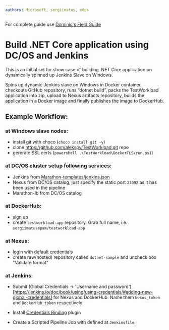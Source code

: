 ```yaml
---
authors: Microsoft, sergiimatus, m0ps
---
```


For complete guide use [Dominic's Field Guide](https://docs.google.com/document/d/10oA8ZwvNt0lqaACyZSwWk5gMW-TQDOobQz-AzN8B7OE)

# Build .NET Core application using DC/OS and Jenkins
This is an initial set for show case of building .NET Core application on dynamically spinned up Jenkins Slave on Windows.


Spins up dynamic Jenkins slave on Windows in Docker container,
checkouts GitHub repository,
runs “dotnet build”,
packs the TestWorkload application into zip,
upload to Nexus artifacts repository,
builds the application in a Docker image
and finally publishes the image to DockerHub.


## Example Workflow:
### at Windows slave nodes:
- install git with choco (`choco install git -y`)
- clone https://github.com/alekspv/TestWorkload.git repo
- gererate SSL certs (`powershell .\TestWorkload\DockerTLS\run.ps1`)

### at DC/OS cluster setup following services:
- Jenkins from [Marathon-templates/jenkins.json](https://github.com/alekspv/TestWorkload/blob/master/Marathon-templates/jenkins.json)
- Nexus from DC/OS catalog, just specify the static port `27092` as it has been used in the pipeline
- Marathon-lb from DC/OS catalog

### at DockerHub:
- sign up
- create `testworkload-app` repository. Grab full name, i.e. `sergiimatusepam/testworkload-app`

### at Nexus:
- login with default credentials
- create raw(hosted) repository called `dotnet-sample` and uncheck box "Validate format"

### at Jenkins:
- Submit (Global Credentials -> 'Username and password')[https://jenkins.io/doc/book/using/using-credentials/#adding-new-global-credentials] for Nexus and DockerHub. Name them `Nexus_token` and `DockerHub_token` respectively

- Install [Credentials Binding](https://plugins.jenkins.io/credentials-binding) plugin

- Create a Scripted Pipeline Job with defined at `Jenkinsfile`.
